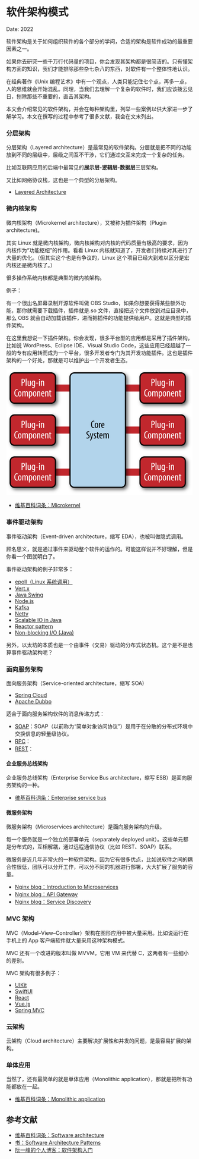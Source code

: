 # 软件架构模式

Date: 2022

软件架构是关于如何组织软件的各个部分的学问，合适的架构是软件成功的最重要因素之一。

如果你去研究一些千万行代码量的项目，你会发现其架构都是很简洁的。只有懂架构方面的知识，我们才能排除那些杂七杂八的东西，对软件有一个整体性地认识。

在经典著作《Unix 编程艺术》中有一个观点，人类只能记住七个点，再多一点，人的思维就会开始混乱。同理，当我们去理解一个复杂的软件时，我们应该拨云见日，刨除那些不重要的，直击其架构。

本文会介绍常见的软件架构，并会在每种架构里，列举一些案例以供大家进一步了解学习。本文在撰写的过程中参考了很多文献，我会在文末列出。

### 分层架构

分层架构（Layered architecture）是最常见的软件架构。分层就是把不同的功能放到不同的层级中，层级之间互不干涉，它们通过交互来完成一个复杂的任务。

比如互联网应用的后端中最常见的**展示层-逻辑层-数据层**三层架构。

又比如网络协议栈，这也是一个典型的分层架构。

-   [Layered Architecture](https://www.oreilly.com/library/view/software-architecture-patterns/9781491971437/ch01.html)

### 微内核架构

微内核架构（Microkernel architecture），又被称为插件架构（Plugin architecture)。

其实 Linux 就是微内核架构，微内核架构对内核的代码质量有极高的要求，因为内核作为“功能枢纽”的作用。看看 Linux 内核就知道了，开发者们持续对其进行了大量的优化。（但其实这个也是有争议的，Linux 这个项目已经大到难以区分是宏内核还是微内核了。）

很多操作系统内核都是典型的微内核架构。

例子：

有一个很出名屏幕录制开源软件叫做 OBS Studio，如果你想要获得某些额外功能，那你就需要下载插件，插件就是.so 文件，直接把这个文件放到对应目录中，那么 OBS 就会自动加载该插件，进而把插件的功能提供给用户。这就是典型的插件架构。

在这里我想说一下插件架构。你会发现，很多平台型的应用都是采用了插件架构，比如说 WordPress、Eclipse IDE、Visual Studio Code，这些应用已经超越了一般的专有应用转而成为一个平台，很多开发者专门为其开发功能插件。这也是插件架构的一个好处，那就是可以维护出一个开发者生态。

![](../assets/images/programming/软件架构模式/sapr_0301.png)

-   [维基百科词条：Microkernel](https://en.wikipedia.org/wiki/Microkernel)

### 事件驱动架构

事件驱动架构（Event-driven architecture，缩写 EDA），也被叫做隐式调用。

顾名思义，就是通过事件来驱动整个软件的运作的。可能这样说并不好理解，但是你看一个图就明白了。

事件驱动架构的例子非常多：

-   [epoll（Linux 系统调用）](https://en.wikipedia.org/wiki/Epoll)
-   [Vert.x](https://vertx.io/)
-   [Java Swing]()
-   [Node.js](https://www.freecodecamp.org/news/understanding-node-js-event-driven-architecture-223292fcbc2d/)
-   [Kafka](https://kafka.apache.org/)
-   [Netty](https://netty.io/)
-   [Scalable IO in Java](http://gee.cs.oswego.edu/dl/cpjslides/nio.pdf)
-   [Reactor pattern]()
-   [Non-blocking I/O (Java)](<https://en.wikipedia.org/wiki/Non-blocking_I/O_(Java)>)

另外，以太坊的本质也是一个由事件（交易）驱动的分布式状态机。这个是不是也算事件驱动架构呢？

### 面向服务架构

面向服务架构（Service-oriented architecture，缩写 SOA)

-   [Spring Cloud]()
-   [Apache Dubbo]()

适合于面向服务架构软件的消息传递方式：

-   [SOAP]()：SOAP（以前称为“简单对象访问协议”）是用于在分散的分布式环境中交换信息的轻量级协议。
-   [RPC]()：
-   [REST]()：

#### 企业服务总线架构

企业服务总线架构（Enterprise Service Bus architecture，缩写 ESB）是面向服务架构的一种。

-   [维基百科词条：Enterprise service bus](https://en.wikipedia.org/wiki/Enterprise_service_bus)

#### 微服务架构

微服务架构（Microservices architecture）是面向服务架构的升级。

每一个服务就是一个独立的部署单元（separately deployed unit）。这些单元都是分布式的，互相解耦，通过远程通信协议（比如 REST、SOAP）联系。

微服务是近几年非常火的一种软件架构。因为它有很多优点，比如说软件之间的耦合性很低，团队可以分开工作，可以分不同的机器进行部署，大大扩展了服务的容量。

-   [Nginx blog：Introduction to Microservices](nginx.com/blog/introduction-to-microservices/)
-   [Nginx blog：API Gateway](https://www.nginx.com/blog/building-microservices-using-an-api-gateway/)
-   [Nginx blog：Service Discovery](https://www.nginx.com/blog/service-discovery-in-a-microservices-architecture/)

### MVC 架构

MVC（Model–View–Controller）架构在图形应用中被大量采用。比如说运行在手机上的 App 客户端软件就大量采用这种架构模式。

MVC 还有一个改进的版本叫做 MVVM，它用 VM 来代替 C，这两者有一些细小的差别。

MVC 架构有很多例子：

-   [UIKit]()
-   [SwiftUI]()
-   [React]()
-   [Vue.js]()
-   [Spring MVC]()

### 云架构

云架构（Cloud architecture）主要解决扩展性和并发的问题，是最容易扩展的架构。

### 单体应用

当然了，还有最简单的就是单体应用（Monolithic application），那就是把所有功能都放在一起。

-   [维基百科词条：Monolithic application](https://en.wikipedia.org/wiki/Monolithic_application)

## 参考文献

-   [维基百科词条：Software architecture](https://en.wikipedia.org/wiki/Software_architecture)
-   [书：Software Architecture Patterns](https://www.oreilly.com/library/view/software-architecture-patterns/9781491971437/)
-   [阮一峰的个人博客：软件架构入门](https://www.ruanyifeng.com/blog/2016/09/software-architecture.html)
